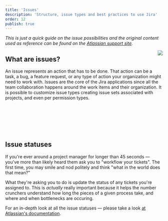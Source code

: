 ```yaml
---
title: 'Issues'
description: 'Structure, issue types and best practices to use Jira'
order: 12
publish: true
---
```


_This is just a quick guide on the issue possibilities and the original content used as reference can be found on the [Atlassian support site](https://support.atlassian.com/jira-cloud-administration/docs/configure-issues/)._

<Image
	src="/images/handbook/tools/jira/jira-issues.png"
	align="right"
	size="small"
	caption="Jira issue schema"
	margin="0rem -2rem 0 4rem"
	rounded
	dropShadow
/>

## What are issues?

An issue represents an action that has to be done. That action can be a task, a bug, a feature request, or any type of action your organization might need to work with. Issues are the core of the Jira applications since all the team collaboration happens around the work items and their organization. It is possible to customize issue types creating issue sets associated with projects, and even per permission types.


<br/>
<br/>
<br/>
<br/>
<br/>

## Issue statuses

If you're ever around a project manager for longer than 45 seconds — you've more than likely heard them ask you to "workflow your tickets". The first time, you may smile and nod politely and think "what in the world does that mean?" 

What they're asking you to do is update the status of any tickets you're assigned to. This is *actually* really important because it helps the number crunchers understand how long the pieces of a given process take, and where and when bottlenecks are occuring.

For an in-depth look at all the issue statuses — please take a look [at Atlassian's documentation](https://support.atlassian.com/jira-cloud-administration/docs/what-are-issue-statuses-priorities-and-resolutions/).